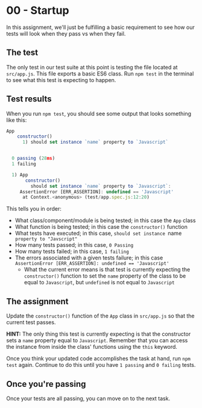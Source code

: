 # 00 - Startup
In this assignment, we'll just be fulfilling a basic requirement to see how our tests will look when they pass vs when they fail.

## The test
The only test in our test suite at this point is testing the file located at `src/app.js`. This file exports a basic ES6 class. Run `npm test` in the terminal to see what this test is expecting to happen.

## Test results
When you run `npm test`, you should see some output that looks something like this:

```javascript
App
    constructor()
      1) should set instance `name` property to `Javascript`


  0 passing (28ms)
  1 failing

  1) App
       constructor()
         should set instance `name` property to `Javascript`:
     AssertionError [ERR_ASSERTION]: undefined == 'Javascript'
      at Context.<anonymous> (test/app.spec.js:12:20)
```

This tells you in order:
- What class/component/module is being tested; in this case the `App` class
- What function is being tested; in this case the `constructor()` function
- What tests have executed; in this case, `should set instance `name` property to "Javscript"`
- How many tests passed; in this case, `0 Passing`
- How many tests failed; in this case, `1 failing`
- The errors associated with a given tests failure; in this case `AssertionError [ERR_ASSERTION]: undefined == 'Javascript'`
    - What the current error means is that test is currently expecting the `constructor()` function to set the `name` property of the class to be equal to `Javascript`, but `undefined` is not equal to `Javascript`

## The assignment
Update the `constructor()` function of the `App` class in `src/app.js` so that the current test passes.

**HINT:** The only thing this test is currently expecting is that the constructor sets a `name` property equal to `Javascript`. Remember that you can access the instance from inside the class' functions using the `this` keyword.

Once you think your updated code accomplishes the task at hand, run `npm test` again. Continue to do this until you have `1 passing` and `0 failing` tests.

## Once you're passing
Once your tests are all passing, you can move on to the next task.